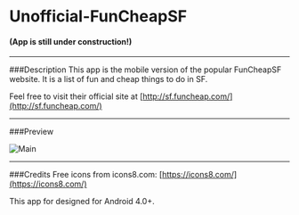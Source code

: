 # Unofficial-FunCheapSF
#### (App is still under construction!)
---
###Description
This app is the mobile version of the popular FunCheapSF website. It is a list of fun and cheap things to do in SF.

Feel free to visit their official site at [http://sf.funcheap.com/](http://sf.funcheap.com/)

---
###Preview

![Main](http://i.imgur.com/GKECi3P.png)

---
###Credits
Free icons from icons8.com: [https://icons8.com/](https://icons8.com/)

This app for designed for Android 4.0+.
